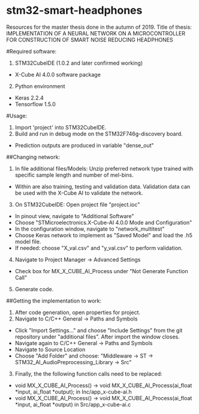 # stm32-smart-headphones
Resources for the master thesis done in the autumn of 2019. Title of thesis: IMPLEMENTATION OF A NEURAL NETWORK ON A MICROCONTROLLER FOR CONSTRUCTION OF SMART NOISE REDUCING HEADPHONES

#Required software:
1. STM32CubeIDE (1.0.2 and later confirmed working)
  - X-Cube AI 4.0.0 software package
2. Python environment
  - Keras 2.2.4
  - Tensorflow 1.5.0


#Usage:
1. Import 'project' into STM32CubeIDE.
2. Build and run in debug mode on the STM32F746g-discovery board.
 - Prediction outputs are produced in variable "dense_out"

##Changing network:
1. In file additional files/Models: Unzip preferred network type trained with specific sample length and number of mel-bins.
 - Within are also training, testing and validation data. Validation data can be used with the X-Cube AI to validate the network.
3. On STM32CubeIDE: Open project file "project.ioc"
 - In pinout view, navigate to "Additional Software"
 - Choose "STMicroelectronics.X-Cube-AI 4.0.0 Mode and Configuration"
 - In the configuration window, navigate to "network_multitest"
 - Choose Keras network to implement as "Saved Model" and load the .h5 model file.
 - If needed: choose "X_val.csv" and "y_val.csv" to perform validation.
4. Navigate to Project Manager -> Advanced Settings
 - Check box for MX_X_CUBE_AI_Process under "Not Generate Function Call"
5. Generate code.

##Getting the implementation to work:
1. After code generation, open properties for project.
2. Navigate to C/C++ General -> Paths and Symbols
 - Click "Import Settings..." and choose "Include Settings" from the git repository under "additional files". After import the window closes.
 - Navigate again to C/C++ General -> Paths and Symbols
 - Navigate to Source Location
 - Choose "Add Folder" and choose: "Middleware -> ST -> STM32_AI_AudioPreprocessing_Library -> Src"
3. Finally, the the following function calls need to be replaced:
 - void MX_X_CUBE_AI_Process() -> void MX_X_CUBE_AI_Process(ai_float *input, ai_float *output); in Inc/app_x-cube-ai.h
 - void MX_X_CUBE_AI_Process() -> void MX_X_CUBE_AI_Process(ai_float *input, ai_float *output) in Src/app_x-cube-ai.c
